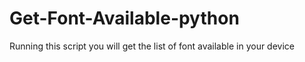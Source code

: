# Get-Font-Available-python
Running this script you will get the list of font available in your device
